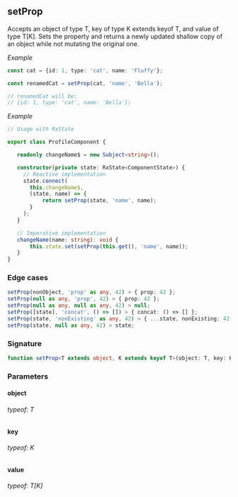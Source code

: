 ## setProp

Accepts an object of type T, key of type K extends keyof T, and value of type T[K].
Sets the property and returns a newly updated shallow copy of an object while not mutating the original one.

_Example_

```TypeScript
const cat = {id: 1, type: 'cat', name: 'Fluffy'};

const renamedCat = setProp(cat, 'name', 'Bella');

// renamedCat will be:
// {id: 1, type: 'cat', name: 'Bella'};
```

_Example_

```TypeScript
// Usage with RxState

export class ProfileComponent {

   readonly changeName$ = new Subject<string>();

   constructor(private state: RxState<ComponentState>) {
     // Reactive implementation
     state.connect(
       this.changeName$,
       (state, name) => {
           return setProp(state, 'name', name);
       }
     );
   }

   // Imperative implementation
   changeName(name: string): void {
       this.state.set(setProp(this.get(), 'name', name));
   }
}
```

### Edge cases

```typescript
setProp(nonObject, 'prop' as any, 42) > { prop: 42 };
setProp(null as any, 'prop', 42) > { prop: 42 };
setProp(null as any, null as any, 42) > null;
setProp([state], 'concat', () => []) > { concat: () => [] };
setProp(state, 'nonExisting' as any, 42) > { ...state, nonExisting: 42 };
setProp(state, null as any, 42) > state;
```

### Signature

```TypeScript
function setProp<T extends object, K extends keyof T>(object: T, key: K, value: T[K]): T
```

### Parameters

#### object

###### typeof: T

#### key

###### typeof: K

#### value

###### typeof: T[K]

